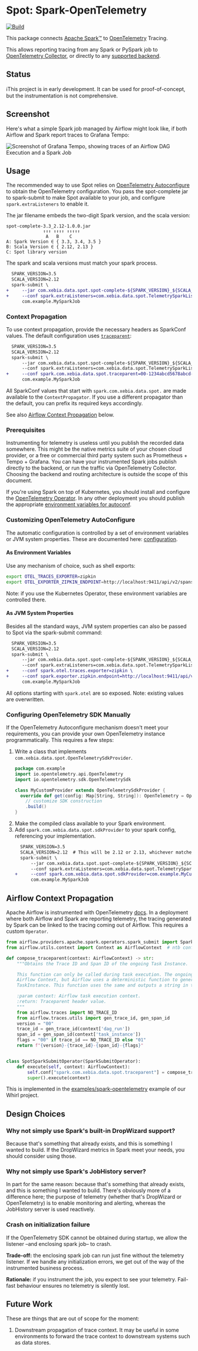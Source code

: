 # Spot: Spark-OpenTelemetry
[![Build](https://github.com/godatadriven/spot/actions/workflows/ci.yml/badge.svg)](https://github.com/godatadriven/spot/actions/workflows/ci.yml)

This package connects [Apache Spark™][sp-home] to [OpenTelemetry][ot-home] Tracing.

This allows reporting tracing from any Spark or PySpark job to [OpenTelemetry Collector][ot-col], or directly to any [supported backend][ot-export].

## Status

ℹ️This project is in early development. It can be used for proof-of-concept, but the instrumentation is not comprehensive.

## Screenshot

Here's what a simple Spark job managed by Airflow might look like, if both Airflow and Spark report traces to Grafana Tempo:

![Screenshot of Grafana Tempo, showing traces of an Airflow DAG Execution and a Spark Job](./docs/images/Grafana-Tempo-Airflow-Spark.png)

## Usage

The recommended way to use Spot relies on [OpenTelemetry Autoconfigure][ot-auto] to obtain the OpenTelemetry configuration. You pass the spot-complete jar to spark-submit to make Spot available to your job, and configure `spark.extraListeners` to enable it.

The jar filename embeds the two-digit Spark version, and the scala version:

```text
spot-complete-3.3_2.12-1.0.0.jar
              ↑↑↑ ↑↑↑↑ ↑↑↑↑↑
               A   B    C
A: Spark Version ∈ { 3.3, 3.4, 3.5 }
B: Scala Version ∈ { 2.12, 2.13 }
C: Spot library version
```

The spark and scala versions must match your spark process.

```diff
  SPARK_VERSION=3.5
  SCALA_VERSION=2.12
  spark-submit \
+     --jar com.xebia.data.spot.spot-complete-${SPARK_VERSION}_${SCALA_VERSION}-x.y.z.jar \
+     --conf spark.extraListeners=com.xebia.data.spot.TelemetrySparkListener \
      com.example.MySparkJob
```

### Context Propagation

To use context propagation, provide the necessary headers as SparkConf values. The default configuration uses [`traceparent`][traceparent]:

```diff
  SPARK_VERSION=3.5
  SCALA_VERSION=2.12
  spark-submit \
      --jar com.xebia.data.spot.spot-complete-${SPARK_VERSION}_${SCALA_VERSION}-x.y.z.jar \
      --conf spark.extraListeners=com.xebia.data.spot.TelemetrySparkListener \
+     --conf spark.com.xebia.data.spot.traceparent=00-1234abcd5678abcd-1234abcd-01 \
      com.example.MySparkJob
```

All SparkConf values that start with `spark.com.xebia.data.spot.` are made available to the `ContextPropagator`. If you use a different propagator than the default, you can prefix its required keys accordingly.

See also [Airflow Context Propagation](#airflow-context-propagation) below.

### Prerequisites

Instrumenting for telemetry is useless until you publish the recorded data somewhere. This might be the native metrics suite of your chosen cloud provider, or a free or commercial third party system such as Prometheus + Tempo + Grafana. You can have your instrumented Spark jobs publish directly to the backend, or run the traffic via OpenTelemetry Collector. Choosing the backend and routing architecture is outside the scope of this document.

If you're using Spark on top of Kubernetes, you should install and configure the [OpenTelemetry Operator][ot-k8s-oper]. In any other deployment you should publish the appropriate [environment variables for autoconf][ot-auto-env].

### Customizing OpenTelemetry AutoConfigure

The automatic configuration is controlled by a set of environment variables or JVM system properties. These are documented here: [configuration][otel-config].

#### As Environment Variables

Use any mechanism of choice, such as shell exports:

```bash
export OTEL_TRACES_EXPORTER=zipkin
export OTEL_EXPORTER_ZIPKIN_ENDPOINT=http://localhost:9411/api/v2/spans
```

Note: if you use the Kubernetes Operator, these environment variables are controlled there.

#### As JVM System Properties

Besides all the standard ways, JVM system properties can also be passed to Spot via the spark-submit command:

```diff
  SPARK_VERSION=3.5
  SCALA_VERSION=2.12
  spark-submit \
      --jar com.xebia.data.spot.spot-complete-${SPARK_VERSION}_${SCALA_VERSION}-x.y.z.jar \
      --conf spark.extraListeners=com.xebia.data.spot.TelemetrySparkListener \
+     --conf spark.otel.traces.exporter=zipkin \
+     --conf spark.exporter.zipkin.endpoint=http://localhost:9411/api/v2/spans \
      com.example.MySparkJob
```

All options starting with `spark.otel` are so exposed. Note: existing values are overwritten.

### Configuring OpenTelemetry SDK Manually

If the OpenTelemetry Autoconfigure mechanism doesn't meet your requirements, you can provide your own OpenTelemetry instance programmatically. This requires a few steps:

1. Write a class that implements `com.xebia.data.spot.OpenTelemetrySdkProvider`.
    ```scala
    package com.example
    import io.opentelemetry.api.OpenTelemetry
    import io.opentelemetry.sdk.OpenTelemetrySdk

    class MyCustomProvider extends OpenTelemetrySdkProvider {
      override def get(config: Map[String, String]): OpenTelemetry = OpenTelemetrySdk.builder()
        // customize SDK construction
        .build()
    }
    ```
2. Make the compiled class available to your Spark environment.
3. Add `spark.com.xebia.data.spot.sdkProvider` to your spark config, referencing your implementation.
    ```diff
      SPARK_VERSION=3.5
      SCALA_VERSION=2.12  # This will be 2.12 or 2.13, whichever matches your Spark deployment.
      spark-submit \
          --jar com.xebia.data.spot.spot-complete-${SPARK_VERSION}_${SCALA_VERSION}-x.y.z.jar \
          --conf spark.extraListeners=com.xebia.data.spot.TelemetrySparkListener \
    +     --conf spark.com.xebia.data.spot.sdkProvider=com.example.MyCustomProvider \
          com.example.MySparkJob
    ```

## Airflow Context Propagation

Apache Airflow is instrumented with OpenTelemetry [docs][airflotel]. In a deployment where both Airflow and Spark are reporting telemetry, the tracing generated by Spark can be linked to the tracing coming out of Airflow. This requires a custom `Operator`.

```python
from airflow.providers.apache.spark.operators.spark_submit import SparkSubmitOperator
from airflow.utils.context import Context as AirflowContext  # ntb confused with OpenTelemetry Context

def compose_traceparent(context: AirflowContext) -> str:
    """Obtains the Trace ID and Span ID of the ongoing Task Instance.

    This function can only be called during task execution. The ongoing OpenTelemetry Context is not included in the
    Airflow Context, but Airflow uses a deterministic function to generate the required IDs out of the DagRun and
    TaskInstance. This function uses the same and outputs a string in the format of a W3C ``traceparent`` header.

    :param context: Airflow task execution context.
    :return: Traceparent header value.
    """
    from airflow.traces import NO_TRACE_ID
    from airflow.traces.utils import gen_trace_id, gen_span_id
    version = "00"
    trace_id = gen_trace_id(context['dag_run'])
    span_id = gen_span_id(context['task_instance'])
    flags = "00" if trace_id == NO_TRACE_ID else "01"
    return f"{version}-{trace_id}-{span_id}-{flags}"


class SpotSparkSubmitOperator(SparkSubmitOperator):
    def execute(self, context: AirflowContext):
        self.conf["spark.com.xebia.data.spot.traceparent"] = compose_traceparent(context)
        super().execute(context)
```

This is implemented in the [examples/spark-opentelemetry][whirl] example of our Whirl project.

## Design Choices

### Why not simply use Spark's built-in DropWizard support?

Because that's something that already exists, and this is something I wanted to build. If the DropWizard metrics in Spark meet your needs, you should consider using those.

### Why not simply use Spark's JobHistory server?

In part for the same reason: because that's something that already exists, and this is something I wanted to build. There's obviously more of a difference here; the purpose of telemetry (whether that's DropWizard or OpenTelemetry) is to enable monitoring and alerting, whereas the JobHistory server is used reactively.

### Crash on initialization failure

If the OpenTelemetry SDK cannot be obtained during startup, we allow the listener –and enclosing spark job– to crash.

**Trade-off:** the enclosing spark job can run just fine without the telemetry listener. If we handle any initialization errors, we get out of the way of the instrumented business process.

**Rationale:** if you instrument the job, you expect to see your telemetry. Fail-fast behaviour ensures no telemetry is silently lost.

## Future Work

These are things that are out of scope for the moment:

1. Downstream propagation of trace context. It may be useful in some environments to forward the trace context to downstream systems such as data stores.

[airflotel]:   https://airflow.apache.org/docs/apache-airflow/stable/administration-and-deployment/logging-monitoring/traces.html
[ot-auto]:     https://opentelemetry.io/docs/languages/java/instrumentation/#automatic-configuration
[ot-auto-env]: https://opentelemetry.io/docs/languages/java/configuration/
[ot-col]:      https://opentelemetry.io/docs/collector/
[otel-config]: https://opentelemetry.io/docs/languages/java/configuration/
[ot-export]:   https://opentelemetry.io/ecosystem/registry/?component=exporter
[ot-home]:     https://opentelemetry.io/
[ot-k8s-oper]: https://opentelemetry.io/docs/kubernetes/operator/
[sp-home]:     https://spark.apache.org
[traceparent]: https://www.w3.org/TR/trace-context/
[whirl]:       https://github.com/godatadriven/whirl/tree/kg/spark-opentelemetry/examples/spark-opentelemetry
